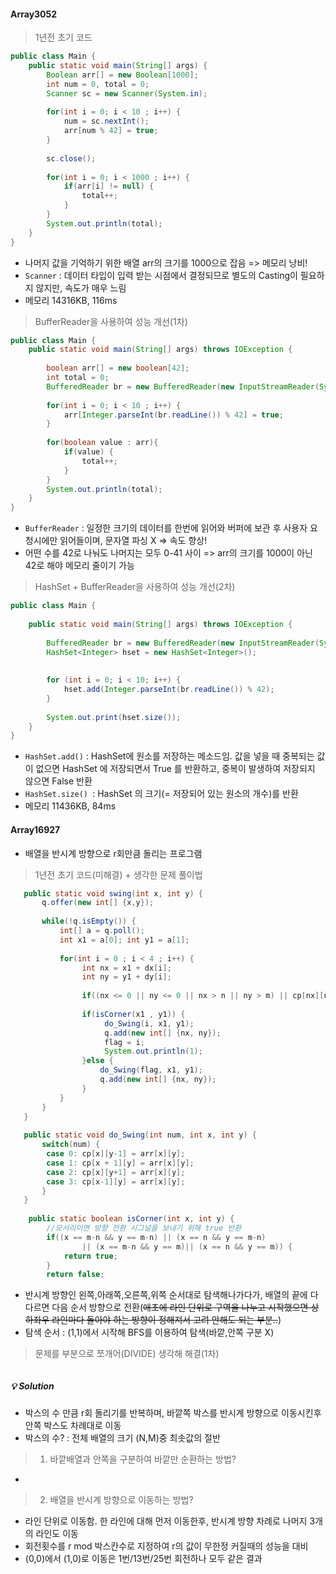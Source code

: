 #### Array3052

> 1년전 초기 코드
```java
public class Main {
	public static void main(String[] args) {
		Boolean arr[] = new Boolean[1000]; 
		int num = 0, total = 0;
		Scanner sc = new Scanner(System.in);
		
		for(int i = 0; i < 10 ; i++) {
			num = sc.nextInt();
			arr[num % 42] = true;
		}
		
		sc.close();
		
		for(int i = 0; i < 1000 ; i++) {
			if(arr[i] != null) {
				total++;
			}
		}
		System.out.println(total);	
	}
}
```
  + 나머지 값을 기억하기 위한 배열 arr의 크기를 1000으로 잡음 => 메모리 낭비!
  + `Scanner` : 데이터 타입이 입력 받는 시점에서 결정되므로 별도의 Casting이 필요하지 않지만, 속도가 매우 느림
  + 메모리 14316KB, 116ms

> BufferReader을 사용하여 성능 개선(1차)
```java
public class Main {
	public static void main(String[] args) throws IOException {
        
		boolean arr[] = new boolean[42]; 
        int total = 0;
		BufferedReader br = new BufferedReader(new InputStreamReader(System.in));
		
		for(int i = 0; i < 10 ; i++) {
			arr[Integer.parseInt(br.readLine()) % 42] = true;
		}
				
		for(boolean value : arr){
			if(value) {
                total++;
            }
		}
		System.out.println(total);	
	}
}
```
  + `BufferReader` : 일정한 크기의 데이터를 한번에 읽어와 버퍼에 보관 후 사용자 요청시에만 읽어들이며, 문자열 파싱 X => 속도 향상!
  +  어떤 수를 42로 나눠도 나머지는 모두 0-41 사이 => arr의 크기를 1000이 아닌 42로 해야 메모리 줄이기 가능

> HashSet + BufferReader을 사용하여 성능 개선(2차)
```java
public class Main {
 
	public static void main(String[] args) throws IOException {
		
		BufferedReader br = new BufferedReader(new InputStreamReader(System.in));
		HashSet<Integer> hset = new HashSet<Integer>();
 
		
		for (int i = 0; i < 10; i++) {
			hset.add(Integer.parseInt(br.readLine()) % 42);
		}
		
		System.out.print(hset.size());
	}
}
```
  + `HashSet.add()` : HashSet에 원소를 저장하는 메소드임. 값을 넣을 때 중복되는 값이 없으면 HashSet 에 저장되면서 True 를 반환하고, 중복이 발생하여 저장되지 않으면 False 반환
  + `HashSet.size() `: HashSet 의 크기(= 저장되어 있는 원소의 개수)를 반환
  + 메모리 11436KB, 84ms
  
#### Array16927
 + 배열을 반시계 방향으로 r회만큼 돌리는 프로그램

 > 1년전 초기 코드(미해결) + 생각한 문제 풀이법
 ```java
 	public static void swing(int x, int y) {
		q.offer(new int[] {x,y});
		
		while(!q.isEmpty()) { 
			int[] a = q.poll();
			int x1 = a[0]; int y1 = a[1];
			
			for(int i = 0 ; i < 4 ; i++) { 
				 int nx = x1 + dx[i];
				 int ny = y1 + dy[i];
				 
				 if((nx <= 0 || ny <= 0 || nx > n || ny > m) || cp[nx][ny] != 0) { continue;}
				 
				 if(isCorner(x1 , y1)) {
					  do_Swing(i, x1, y1);
				      q.add(new int[] {nx, ny});
				      flag = i;
				      System.out.println(1);
				 }else {
					 do_Swing(flag, x1, y1);			    
					 q.add(new int[] {nx, ny});
				 }
			}
		}
	}
	
	public static void do_Swing(int num, int x, int y) {
		switch(num) {
		 case 0: cp[x][y-1] = arr[x][y]; 
		 case 1: cp[x + 1][y] = arr[x][y];
		 case 2: cp[x][y+1] = arr[x][y];  
		 case 3: cp[x-1][y] = arr[x][y];  	
		}
	}
   
	 public static boolean isCorner(int x, int y) {	 
    	 //모서리이면 방향 전환 시그널을 보내기 위해 true 반환
		 if((x == m-n && y == m-n) || (x == n && y == m-n)
				 || (x == m-n && y == m)|| (x == n && y == m)) {
			 return true;
		 }
		 return false;	
 
  ```
   + 반시계 방향인 왼쪽,아래쪽,오른쪽,위쪽 순서대로 탐색해나가다가, 배열의 끝에 다다르면 다음 순서 방향으로 전환(~~애초에 라인 단위로 구역을 나누고 시작했으면 상하좌우 라인마다 돌아야 하는 방향이 정해져서 고려 안해도 되는 부분..~~) 
   + 탐색 순서 : (1,1)에서 시작해 BFS를 이용하여 탐색(바깥,안쪽 구분 X)
 
 > 문제를 부분으로 쪼개어(DIVIDE) 생각해 해결(1차)
 ```java
 
 ```
##### :bulb: Solution
 + 박스의 수 만큼 r회 돌리기를 반복하며, 바깥쪽 박스를 반시계 방향으로 이동시킨후 안쪽 박스도 차례대로 이동
 + 박스의 수? : 전체 배열의 크기 (N,M)중 최솟값의 절반
 > 1. 바깥배열과 안쪽을 구분하여 바깥만 순환하는 방법?
  + 

 > 2. 배열을 반시계 방향으로 이동하는 방법?
  + 라인 단위로 이동함. 한 라인에 대해 먼저 이동한후, 반시계 방향 차례로 나머지 3개의 라인도 이동
  + 회전횟수를 r mod 박스칸수로 지정하여 r의 값이 무한정 커질때의 성능을 대비
  + (0,0)에서 (1,0)로 이동은 1번/13번/25번 회전하나 모두 같은 결과
 
